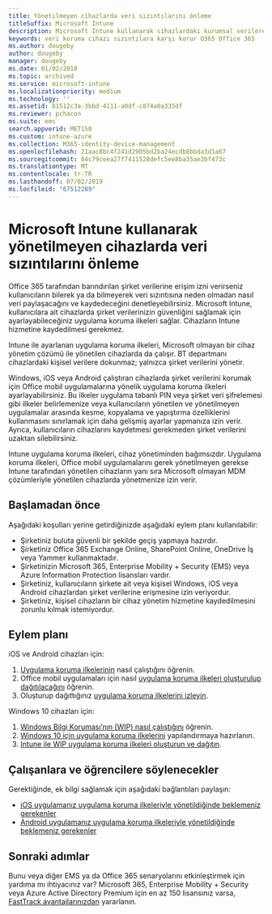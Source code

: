 ```yaml
---
title: Yönetilmeyen cihazlarda veri sızıntılarını önleme
titleSuffix: Microsoft Intune
description: Microsoft Intune kullanarak cihazlardaki kurumsal verilere erişim izni verin ve verileri sızıntılara karşı koruyun.
keywords: veri koruma cihazı sızıntılara karşı korur O365 Office 365
ms.author: dougeby
author: dougeby
manager: dougeby
ms.date: 01/02/2018
ms.topic: archived
ms.service: microsoft-intune
ms.localizationpriority: medium
ms.technology: ''
ms.assetid: b1512c3a-3bbd-4111-a0df-c874a0a335df
ms.reviewer: pchacon
ms.suite: ems
search.appverid: MET150
ms.custom: intune-azure
ms.collection: M365-identity-device-management
ms.openlocfilehash: 21aac8bc4f241d2905bd2ba24ecdb8bbda3d1a67
ms.sourcegitcommit: 84c79ceea27f7411528defc5ee8ba35ae2bf473c
ms.translationtype: MT
ms.contentlocale: tr-TR
ms.lasthandoff: 07/02/2019
ms.locfileid: "67512289"
---
```

# <a name="prevent-data-leaks-on-non-managed-devices-using-microsoft-intune"></a>Microsoft Intune kullanarak yönetilmeyen cihazlarda veri sızıntılarını önleme

Office 365 tarafından barındırılan şirket verilerine erişim izni verirseniz kullanıcıların bilerek ya da bilmeyerek veri sızıntısına neden olmadan nasıl veri paylaşacağını ve kaydedeceğini denetleyebilirsiniz. Microsoft Intune, kullanıcılara ait cihazlarda şirket verilerinizin güvenliğini sağlamak için ayarlayabileceğiniz uygulama koruma ilkeleri sağlar. Cihazların Intune hizmetine kaydedilmesi gerekmez. 

Intune ile ayarlanan uygulama koruma ilkeleri, Microsoft olmayan bir cihaz yönetim çözümü ile yönetilen cihazlarda da çalışır. BT departmanı cihazlardaki kişisel verilere dokunmaz; yalnızca şirket verilerini yönetir. 

Windows, iOS veya Android çalıştıran cihazlarda şirket verilerini korumak için Office mobil uygulamalarına yönelik uygulama koruma ilkeleri ayarlayabilirsiniz. Bu ilkeler uygulama tabanlı PIN veya şirket veri şifrelemesi gibi ilkeler belirlemenize veya kullanıcıların yönetilen ve yönetilmeyen uygulamalar arasında kesme, kopyalama ve yapıştırma özelliklerini kullanmasını sınırlamak için daha gelişmiş ayarlar yapmanıza izin verir. Ayrıca, kullanıcıların cihazlarını kaydetmesi gerekmeden şirket verilerini uzaktan silebilirsiniz. 

Intune uygulama koruma ilkeleri, cihaz yönetiminden bağımsızdır. Uygulama koruma ilkeleri, Office mobil uygulamalarını gerek yönetilmeyen gerekse Intune tarafından yönetilen cihazların yanı sıra Microsoft olmayan MDM çözümleriyle yönetilen cihazlarda yönetmenize izin verir. 

## <a name="before-you-begin"></a>Başlamadan önce

Aşağıdaki koşulları yerine getirdiğinizde aşağıdaki eylem planı kullanılabilir:
* Şirketiniz buluta güvenli bir şekilde geçiş yapmaya hazırdır.
* Şirketiniz Office 365 Exchange Online, SharePoint Online, OneDrive İş veya Yammer kullanmaktadır.
* Şirketinizin Microsoft 365, Enterprise Mobility + Security (EMS) veya Azure Information Protection lisansları vardır.
* Şirketiniz, kullanıcıların şirkete ait veya kişisel Windows, iOS veya Android cihazlardan şirket verilerine erişmesine izin veriyordur. 
* Şirketiniz, kişisel cihazların bir cihaz yönetim hizmetine kaydedilmesini zorunlu kılmak istemiyordur. 

## <a name="action-plan"></a>Eylem planı

iOS ve Android cihazları için: 

1. [Uygulama koruma ilkelerinin](app-protection-policy.md) nasıl çalıştığını öğrenin.
2. Office mobil uygulamaları için nasıl [uygulama koruma ilkeleri oluşturulup dağıtılacağını](app-protection-policies.md) öğrenin. 
3. Oluşturup dağıttığınız [uygulama koruma ilkelerini izleyin](app-protection-policies-monitor.md). 

Windows 10 cihazları için: 

1. [Windows Bilgi Koruması’nın (WIP) nasıl çalıştığını](https://docs.microsoft.com/windows/threat-protection/windows-information-protection/protect-enterprise-data-using-wip) öğrenin. 
2. [Windows 10 için uygulama koruma ilkelerini](app-protection-policies-configure-windows-10.md) yapılandırmaya hazırlanın.
3. [Intune ile WIP uygulama koruma ilkeleri oluşturun ve dağıtın](windows-information-protection-policy-create.md).

## <a name="what-to-tell-employees-and-students"></a>Çalışanlara ve öğrencilere söylenecekler

Gerektiğinde, ek bilgi sağlamak için aşağıdaki bağlantıları paylaşın: 
* [iOS uygulamanız uygulama koruma ilkeleriyle yönetildiğinde beklemeniz gerekenler](app-protection-enabled-apps-ios.md)
* [Android uygulamanız uygulama koruma ilkeleriyle yönetildiğinde beklemeniz gerekenler](app-protection-enabled-apps-android.md) 

## <a name="next-steps"></a>Sonraki adımlar

Bunu veya diğer EMS ya da Office 365 senaryolarını etkinleştirmek için yardıma mı ihtiyacınız var? Microsoft 365, Enterprise Mobility + Security veya Azure Active Directory Premium için en az 150 lisansınız varsa, [FastTrack avantajlarınızdan](https://docs.microsoft.com/enterprise-mobility-security/solutions/enterprise-mobility-fasttrack-program) yararlanın. 
